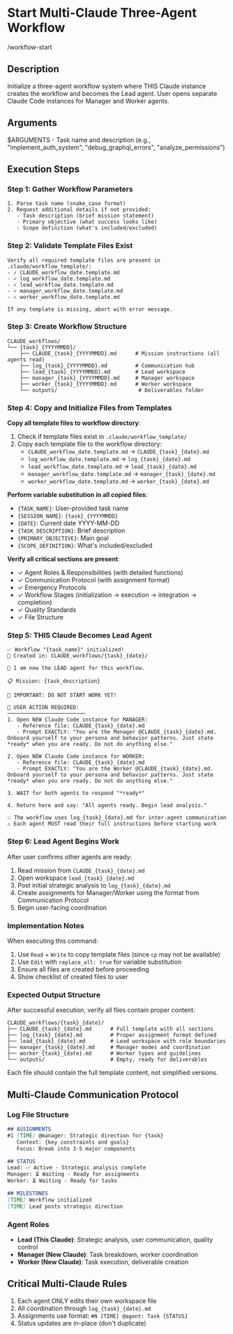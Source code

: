 # Start Multi-Claude Three-Agent Workflow
/workflow-start

## Description
Initialize a three-agent workflow system where THIS Claude instance creates the workflow and becomes the Lead agent. User opens separate Claude Code instances for Manager and Worker agents.

## Arguments
$ARGUMENTS - Task name and description (e.g., "implement_auth_system", "debug_graphql_errors", "analyze_permissions")

## Execution Steps

### Step 1: Gather Workflow Parameters
```
1. Parse task name (snake_case format)
2. Request additional details if not provided:
   - Task description (brief mission statement)
   - Primary objective (what success looks like)
   - Scope definition (what's included/excluded)
```

### Step 2: Validate Template Files Exist
```
Verify all required template files are present in .claude/workflow_template/:
- ✓ CLAUDE_workflow_date.template.md
- ✓ log_workflow_date.template.md
- ✓ lead_workflow_date.template.md
- ✓ manager_workflow_date.template.md
- ✓ worker_workflow_date.template.md

If any template is missing, abort with error message.
```

### Step 3: Create Workflow Structure
```
CLAUDE_workflows/
└── {task}_{YYYYMMDD}/
    ├── CLAUDE_{task}_{YYYYMMDD}.md      # Mission instructions (all agents read)
    ├── log_{task}_{YYYYMMDD}.md         # Communication hub
    ├── lead_{task}_{YYYYMMDD}.md        # Lead workspace
    ├── manager_{task}_{YYYYMMDD}.md     # Manager workspace
    ├── worker_{task}_{YYYYMMDD}.md      # Worker workspace
    └── outputs/                          # Deliverables folder
```

### Step 4: Copy and Initialize Files from Templates

**Copy all template files to workflow directory**:
1. Check if template files exist in `.claude/workflow_template/`
2. Copy each template file to the workflow directory:
   - `CLAUDE_workflow_date.template.md` → `CLAUDE_{task}_{date}.md`
   - `log_workflow_date.template.md` → `log_{task}_{date}.md`
   - `lead_workflow_date.template.md` → `lead_{task}_{date}.md`
   - `manager_workflow_date.template.md` → `manager_{task}_{date}.md`
   - `worker_workflow_date.template.md` → `worker_{task}_{date}.md`

**Perform variable substitution in all copied files**:
- `{TASK_NAME}`: User-provided task name
- `{SESSION_NAME}`: `{task}_{YYYYMMDD}`
- `{DATE}`: Current date YYYY-MM-DD
- `{TASK_DESCRIPTION}`: Brief description
- `{PRIMARY_OBJECTIVE}`: Main goal
- `{SCOPE_DEFINITION}`: What's included/excluded

**Verify all critical sections are present**:
- ✓ Agent Roles & Responsibilities (with detailed functions)
- ✓ Communication Protocol (with assignment format)
- ✓ Emergency Protocols
- ✓ Workflow Stages (initialization → execution → integration → completion)
- ✓ Quality Standards
- ✓ File Structure

### Step 5: THIS Claude Becomes Lead Agent
```
✅ Workflow "{task_name}" initialized!
📁 Created in: CLAUDE_workflows/{task}_{date}/

🎯 I am now the LEAD agent for this workflow.

📋 Mission: {task_description}

🛑 IMPORTANT: DO NOT START WORK YET!

👤 USER ACTION REQUIRED:
─────────────────────────
1. Open NEW Claude Code instance for MANAGER:
   - Reference file: CLAUDE_{task}_{date}.md
   - Prompt EXACTLY: "You are the Manager @CLAUDE_{task}_{date}.md. Onboard yourself to your persona and behavior patterns. Just state *ready* when you are ready. Do not do anything else."

2. Open NEW Claude Code instance for WORKER:
   - Reference file: CLAUDE_{task}_{date}.md
   - Prompt EXACTLY: "You are the Worker @CLAUDE_{task}_{date}.md. Onboard yourself to your persona and behavior patterns. Just state *ready* when you are ready. Do not do anything else."

3. WAIT for both agents to respond "*ready*"

4. Return here and say: "All agents ready. Begin lead analysis."

💡 The workflow uses log_{task}_{date}.md for inter-agent communication
⚠️ Each agent MUST read their full instructions before starting work
```

### Step 6: Lead Agent Begins Work
After user confirms other agents are ready:
1. Read mission from `CLAUDE_{task}_{date}.md`
2. Open workspace `lead_{task}_{date}.md`
3. Post initial strategic analysis to `log_{task}_{date}.md`
4. Create assignments for Manager/Worker using the format from Communication Protocol
5. Begin user-facing coordination

### Implementation Notes
When executing this command:
1. Use `Read` + `Write` to copy template files (since `cp` may not be available)
2. Use `Edit` with `replace_all: true` for variable substitution
3. Ensure all files are created before proceeding
4. Show checklist of created files to user

### Expected Output Structure
After successful execution, verify all files contain proper content:
```
CLAUDE_workflows/{task}_{date}/
├── CLAUDE_{task}_{date}.md      # Full template with all sections
├── log_{task}_{date}.md         # Proper assignment format defined
├── lead_{task}_{date}.md        # Lead workspace with role boundaries
├── manager_{task}_{date}.md     # Manager modes and coordination
├── worker_{task}_{date}.md      # Worker types and guidelines
└── outputs/                     # Empty, ready for deliverables
```

Each file should contain the full template content, not simplified versions.

## Multi-Claude Communication Protocol

### Log File Structure
```markdown
## ASSIGNMENTS
#1 [TIME] @manager: Strategic direction for {task}
   Context: {key constraints and goals}
   Focus: Break into 3-5 major components

## STATUS
Lead: ✅ Active - Strategic analysis complete
Manager: ⏳ Waiting - Ready for assignments
Worker: ⏳ Waiting - Ready for tasks

## MILESTONES
[TIME] Workflow initialized
[TIME] Lead posts strategic direction
```

### Agent Roles
- **Lead (This Claude)**: Strategic analysis, user communication, quality control
- **Manager (New Claude)**: Task breakdown, worker coordination
- **Worker (New Claude)**: Task execution, deliverable creation

## Critical Multi-Claude Rules
1. Each agent ONLY edits their own workspace file
2. All coordination through `log_{task}_{date}.md`
3. Assignments use format: `#N [TIME] @agent: Task [STATUS]`
4. Status updates are in-place (don't duplicate)
